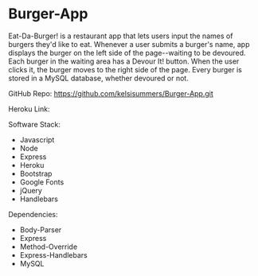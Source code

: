 # Burger-App

Eat-Da-Burger! is a restaurant app that lets users input the names of burgers they'd like to eat. Whenever a user submits a burger's name, app displays the burger on the left side of the page--waiting to be devoured. Each burger in the waiting area has a Devour It! button. When the user clicks it, the burger moves to the right side of the page. Every burger is stored in a MySQL database, whether devoured or not.

GitHub Repo: https://github.com/kelsisummers/Burger-App.git

Heroku Link: 

Software Stack:

  - Javascript
  - Node
  - Express
  - Heroku
  - Bootstrap
  - Google Fonts
  - jQuery
  - Handlebars

Dependencies:

  - Body-Parser
  - Express
  - Method-Override
  - Express-Handlebars
  - MySQL
